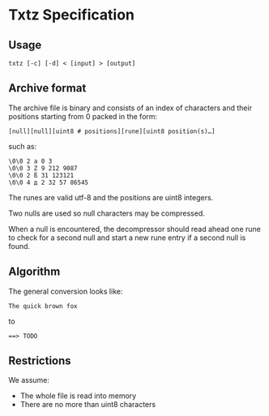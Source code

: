 # Txtz Specification

## Usage

	txtz [-c] [-d] < [input] > [output]

## Archive format

The archive file is binary and consists of an index of characters and their positions starting from 0 packed in the form:

	[null][null][uint8 # positions][rune][uint8 position(s)…]

such as:

	\0\0 2 a 0 3
	\0\0 3 Z 9 212 9087
	\0\0 2 ß 31 123121
	\0\0 4 д 2 32 57 86545

The runes are valid utf-8 and the positions are uint8 integers.

Two nulls are used so null characters may be compressed.

When a null is encountered, the decompressor should read ahead one rune to check for a second null and start a new rune entry if a second null is found.

## Algorithm

The general conversion looks like:

	The quick brown fox

to

	==> TODO

## Restrictions

We assume:

- The whole file is read into memory
- There are no more than uint8 characters

